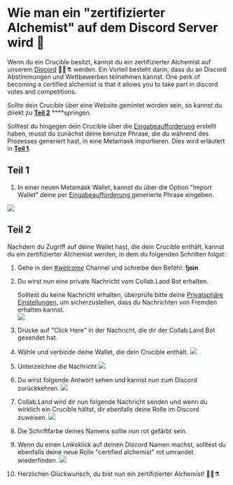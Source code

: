 # Wie man ein "zertifizierter Alchemist" auf dem Discord Server wird 💬

Wenn du ein Crucible besitzt, kannst du ein zertifizierter Alchemist auf unserem [Discord](https://discord.com/invite/qWQQMMKjKe) 🧙‍♂️⚗️ werden. Ein Vorteil besteht darin, dass du an Discord Abstimmungen und Wettbewerben teilnehmen kannst. One perk of becoming a certified alchemist is that it allows you to take part in discord votes and competitions.

Sollte dein Crucible über eine Website gemintet worden sein, so kannst du direkt zu [**Teil 2**](how-to-become-a-certified-alchemist-on-discord.md#teil-2) ****springen.

Solltest du hingegen dein Crucible über die [Eingabeaufforderung](https://github.com/alchemistcoin/alchemist) erstellt haben, musst du zunächst deine benutze Phrase, die du während des Prozesses generiert hast, in eine Metamask importieren. Dies wird erläutert in [**Teil 1**](how-to-become-a-certified-alchemist-on-discord.md#teil-1).

## Teil 1

1. In einer neuen Metamask Wallet, kannst du über die Option "Import Wallet" deine per [Eingabeaufforderung ](https://github.com/alchemistcoin/alchemist)generierte Phrase eingeben.

![](https://i.imgur.com/4RxfjZs.png)

## **Teil 2**

Nachdem du Zugriff auf deine Wallet hast, die dein Crucible enthält, kannst du ein zertifizierter Alchemist werden, in dem du folgenden Schritten folgst:

1. Gehe in den [_\#welcome_](http://discord.alchemist.wtf) Channel und schreibe den Befehl: **!join**
2. Du wirst nun eine private Nachricht vom Collab.Land Bot erhalten.

   Solltest du keine Nachricht erhalten, überprüfe bitte deine [Privatsphäre Einstellungen](https://support.discord.com/hc/en-us/articles/217916488-Blocking-Privacy-Settings-), um sicherzustellen, dass du Nachrichten von Fremden erhalten kannst.  
   ![](https://i.imgur.com/2UvO1ZL.png)

3. Drücke auf "Click Here" in der Nachricht, die dir der Collab.Land Bot gesendet hat.
4. Wähle und verbinde deine Wallet, die dein Crucible enthält. ![](https://i.imgur.com/y4bXisJ.png)
5. Unterzeichne die Nachricht ![](https://i.imgur.com/nF29cFo.png)
6. Du wirst folgende Antwort sehen und kannst nun zum Discord zurückkehren. ![](https://i.imgur.com/WVIelT9.png)
7. Collab.Land wird dir nun folgende Nachricht senden und wenn du wirklich ein Crucible hältst, dir ebenfalls deine Rolle im Discord zuweisen. ![](https://i.imgur.com/1UMmipM.png)
8. Die Schriftfarbe deines Namens sollte nun rot gefärbt sein.
9. Wenn du einen Linksklick auf deinen Discord Namen machst, solltest du ebenfalls deine neue Rolle "certified alchemist" rot umrandet wiederfinden.  ![](https://i.imgur.com/KTO91Q1.png)
10. Herzlichen Glückwunsch, du bist nun ein zertifizierter Alchemist! 🧙‍♂️⚗️

